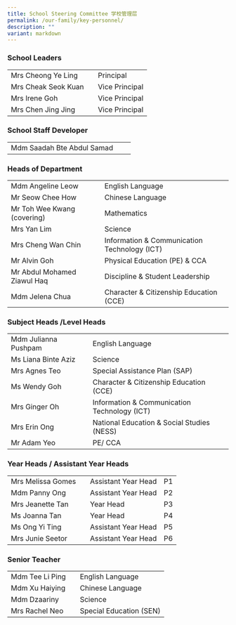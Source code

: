 ```yaml
---
title: School Steering Committee 学校管理层
permalink: /our-family/key-personnel/
description: ""
variant: markdown
---
```

### School Leaders

| | |  |
| -------- | -------- | -------- |
| Mrs Cheong Ye Ling    | | Principal    |
| Mrs Cheak Seok Kuan   | | Vice Principal     |
| Mrs Irene Goh    | | Vice Principal   |
| Mrs Chen Jing Jing    | | Vice Principal   |

### School Staff Developer

| | |  |
| -------- | -------- | -------- |
| Mdm Saadah Bte Abdul Samad  | |

### Heads of Department

| | |  |
| -------- | -------- | -------- |
| Mdm Angeline Leow   | | English Language| 
| Mr Seow Chee How   | | Chinese Language|
| Mr Toh Wee Kwang (covering) | | Mathematics|
| Mrs Yan Lim | | Science|
| Mrs Cheng Wan Chin | | Information & Communication Technology (ICT)|
| Mr Alvin Goh | | Physical Education (PE) & CCA|
| Mr Abdul Mohamed Ziawul Haq  | | Discipline & Student Leadership|
| Mdm Jelena Chua | | Character & Citizenship Education (CCE)|





### Subject Heads /Level Heads

| | |  |
| -------- | -------- | -------- |
| Mdm Julianna Pushpam | | English Language|
| Ms Liana Binte Aziz | |Science|
| Mrs Agnes Teo | | Special Assistance Plan (SAP)|
| Ms Wendy Goh | | Character & Citizenship Education (CCE)|
| Mrs Ginger Oh | | Information & Communication Technology (ICT)|
| Mrs Erin Ong | | National Education & Social Studies (NESS)|
| Mr Adam Yeo | | PE/ CCA|





### Year Heads / Assistant Year Heads

| | |  ||
| -------- | -------- | -------- |-------- |
|  Mrs Melissa Gomes| | Assistant Year Head| P1|
| Mdm Panny Ong | | Assistant Year Head |P2|
| Mrs Jeanette Tan| | Year Head          | P3|
| Ms Joanna Tan | | Year Head |P4|
| Ms Ong Yi Ting | |  Assistant Year Head | P5|
| Mrs Junie Seetor | | Assistant Year Head |P6|



### Senior Teacher

|| | |
| -------- | -------- | -------- |
| Mdm Tee Li Ping  | | English Language    |
| Mdm Xu Haiying  | | Chinese Language    |
| Mdm Dzaariny  | | Science    |
| Mrs Rachel Neo  | | Special Education (SEN)   |